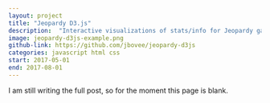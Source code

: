 ```yaml
---
layout: project
title: "Jeopardy D3.js"
description:  "Interactive visualizations of stats/info for Jeopardy games"
image: jeopardy-d3js-example.png
github-link: https://github.com/jbovee/jeopardy-d3js
categories: javascript html css
start: 2017-05-01
end: 2017-08-01
---
```


I am still writing the full post, so for the moment this page is blank.